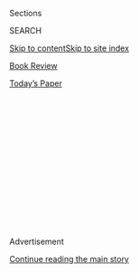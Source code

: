<div id="app">

<div>

<div>

<div>

<div class="NYTAppHideMasthead css-1q2w90k e1suatyy0">

<div class="section css-ui9rw0 e1suatyy2">

<div class="css-eph4ug er09x8g0">

<div class="css-6n7j50">

</div>

<span class="css-1dv1kvn">Sections</span>

<div class="css-10488qs">

<span class="css-1dv1kvn">SEARCH</span>

</div>

[Skip to content](#site-content)[Skip to site index](#site-index)

</div>

<div id="masthead-section-label" class="css-1wr3we4 eaxe0e00">

[Book
Review](https://www.nytimes3xbfgragh.onion/section/books/review)

</div>

<div class="css-10698na e1huz5gh0">

</div>

</div>

<div id="masthead-bar-one" class="section hasLinks css-15hmgas e1csuq9d3">

<div class="css-uqyvli e1csuq9d0">

</div>

<div class="css-1uqjmks e1csuq9d1">

</div>

<div class="css-9e9ivx">

[](https://myaccount.nytimes3xbfgragh.onion/auth/login?response_type=cookie&client_id=vi)

</div>

<div class="css-1bvtpon e1csuq9d2">

[Today’s
Paper](https://www.nytimes3xbfgragh.onion/section/todayspaper)

</div>

</div>

</div>

</div>

<div data-aria-hidden="false">

<div id="site-content" data-role="main">

<div>

<div class="css-1aor85t" style="opacity:0.000000001;z-index:-1;visibility:hidden">

<div class="css-1hqnpie">

<div class="css-epjblv">

<span class="css-17xtcya">[Book
Review](/section/books/review)</span><span class="css-x15j1o">|</span><span class="css-fwqvlz">The
Novel That Made Jules Feiffer Ignore His Family on
Vacation</span>

</div>

<div class="css-k008qs">

<div class="css-1iwv8en">

<span class="css-18z7m18"></span>

<div>

</div>

</div>

<span class="css-1n6z4y">https://nyti.ms/2XFjpdh</span>

<div class="css-1705lsu">

<div class="css-4xjgmj">

<div class="css-4skfbu" data-role="toolbar" data-aria-label="Social Media Share buttons, Save button, and Comments Panel with current comment count" data-testid="share-tools">

  - 
  - 
  - 
  - 
    
    <div class="css-6n7j50">
    
    </div>

  - 

</div>

</div>

</div>

</div>

</div>

</div>

<div id="NYT_TOP_BANNER_REGION" class="css-13pd83m">

</div>

<div id="top-wrapper" class="css-1sy8kpn">

<div id="top-slug" class="css-l9onyx">

Advertisement

</div>

[Continue reading the main
story](#after-top)

<div class="ad top-wrapper" style="text-align:center;height:100%;display:block;min-height:250px">

<div id="top" class="place-ad" data-position="top" data-size-key="top">

</div>

</div>

<div id="after-top">

</div>

</div>

<div id="sponsor-wrapper" class="css-1hyfx7x">

<div id="sponsor-slug" class="css-19vbshk">

Supported by

</div>

[Continue reading the main
story](#after-sponsor)

<div id="sponsor" class="ad sponsor-wrapper" style="text-align:center;height:100%;display:block">

</div>

<div id="after-sponsor">

</div>

</div>

[By the
Book](/column/by-the-book "By the Book")

<div class="css-1vkm6nb ehdk2mb0">

# The Novel That Made Jules Feiffer Ignore His Family on Vacation

</div>

<div class="css-79elbk" data-testid="photoviewer-wrapper">

<div class="css-z3e15g" data-testid="photoviewer-wrapper-hidden">

</div>

<div class="css-1a48zt4 ehw59r15" data-testid="photoviewer-children">

![<span class="css-cnj6d5 e1z0qqy90" itemprop="copyrightHolder"><span class="css-1ly73wi e1tej78p0">Credit...</span><span><span>Jillian
Tamaki</span></span></span>](https://static01.graylady3jvrrxbe.onion/images/2020/05/31/books/review/31ByTheBook/31ByTheBook-articleLarge.jpg?quality=75&auto=webp&disable=upscale)

</div>

</div>

<div class="css-xt80pu e12qa4dv0">

<div class="css-1w184yk e1m0lo4l0">

May 28,
2020

<div class="css-4xjgmj">

<div class="css-d8bdto" data-role="toolbar" data-aria-label="Social Media Share buttons, Save button, and Comments Panel with current comment count" data-testid="share-tools">

  - 
  - 
  - 
  - 
    
    <div class="css-6n7j50">
    
    </div>

  - 

</div>

</div>

</div>

</div>

<div class="section meteredContent css-1r7ky0e" name="articleBody" itemprop="articleBody">

<div class="css-1fanzo5 StoryBodyCompanionColumn">

<div class="css-53u6y8">

*The cartoonist, whose new picture book is “Smart George,” read Michael
Chabon’s “The Amazing Adventures of Kavalier & Clay” on a trip to the
Dominican Republic: “For five days, I barely moved from the beach
chair.”*

**What books are on your nightstand?**

It doesn’t matter. I can’t read them. I can’t read more than a half page
of anything, including my own books, except for children’s picture
books. I guess you can’t have interviewed that many 91-year-olds. I have
failing vision, plus a macula condition, which is not serious enough to
blind me, but effectively prevents me from reading more than a paragraph
or two without my vision blurring. So my reading days are effectively
over, but I have no trouble watching TV on my 70-inch screen, and I must
say I find the TV adaptation of Philip Roth’s “The Plot Against America”
a lot more credible, complex and involving than I did the book.

**What’s the last great book you read?**

I’m sure I’ve read at least a few great books since “War and Peace,”
which I read in the early ’60s, but no names come to mind. In any case,
Tolstoy’s epic opened up the world to me as nothing I’ve read or seen
before, or since. Peter Brook’s dramatization of “Marat/Sade” comes in
as a close second. Heartbreakingly, theater is now, also, closed off to
me because I can’t hear much of anything, and those hearing devices they
offer never helped.

**Describe your ideal reading experience (when, where, what, how).**

I had put off reading Michael Chabon’s “The Amazing Adventures of
Kavalier & Clay,” because I didn’t think a novel about the early years
of comic books could tell me anything I didn’t already know. But I took
the book along on a family vacation in the Dominican Republic, and that
pretty much concluded the family part of the vacation. For five days, I
barely moved from the beach chair by the front of our rental, totally
consumed by Chabon’s brilliant re-creation of the trashy, often sleazy
comic book world that was such an important part of my early boyhood
dreams, setting me off on the path that was to determine who and what I
was to become. Chabon, himself, was too young to have experienced any of
this stuff. But my God, how he got every bit of it right\!

</div>

</div>

<div class="css-1fanzo5 StoryBodyCompanionColumn">

<div class="css-53u6y8">

**What book should everybody read before the age of 21?**

“The Catcher in the Rye” and the whole nutsy-adorable Glass family saga.
For my ’50s generation, Salinger was an addiction, and dominated much of
our conversations, and even our ambitions. The lives we led, or
pretended to lead, seemed to exist under the distracted eye of the
disappeared genius. One had to get older to get past him. On the other
hand, if you read “Gatsby” before 21, it was a good book, but reading it
again 20 years later, you find a great Gatsby.

But remember, I was born in 1929, so little I read as a young man would
make sense to a young reader today. I devoured John Dos Passos’
“U.S.A.,” Theodore Dreiser’s “An American Tragedy” and, every bit as
appropriate today as in my youth, Mark Twain’s “The Adventures of
Huckleberry Finn.”

**What book should nobody read until the age of 40?**

Just about anything you read that shaped your life before you were 40.
It’s shocking to find out how much the books have changed as you’ve
changed.

**Which writers — novelists, playwrights, critics, journalists, poets —
working today do you admire most?**

As noted above, I no longer see or hear well enough to answer the
question, unless I drag in the cartoonists and graphic novelists, whom I
can mostly manage to decipher, except for the brilliant Chris Ware,
whose lettering is so tiny, I can’t read a word, but whose art is, as
ever, hypnotically inviting. Then, anything by Ed Sorel or Art
Spiegelman or Peter Kuper or Lynda Barry or Jeff Danziger and others, a
host of others, all many years younger, some of whom say they were
influenced by me, and now the situation is reversed, and they lead and I
follow.

</div>

</div>

<div class="css-1fanzo5 StoryBodyCompanionColumn">

<div class="css-53u6y8">

**Do you count any books as guilty pleasures?**

A hundred years ago, it was Agatha Christie and Rex Stout and Erle
Stanley Gardner.

**Has a book ever brought you closer to another person, or come between
you?**

Oh, God yes, I wish I could remember\!

**What moves you most in a work of literature?**

The skilled and gradual unveiling of hidden truths.

**“Smart George” is a sequel to “Bark, George,” which came out more than
20 years ago. What other books (not your own) are ripe for a sequel?**

Once one hits one’s stride as a writer, all that follows, I consider a
sequel.

**In an illustrated book, how central is the art to its success or
failure, and what’s the relationship between art and text in your
mind?**

As I moved into children’s books and, then, graphic novels, I learned
what should have been obvious from the beginning: Words and pictures
exist as one, leading into and feeding off each other. Each is the
reason for the other’s existence. This late-life epiphany gives me
resolve, as I face the challenge of an 18 x 24 watercolor page (the size
I see best on) refusing to go the way I planned — a dilemma that makes
me more giddily happy than at almost at any other time in my career.

**You’re organizing a literary dinner party. Which three writers, dead
or alive, do you invite?**

Chekhov, Robert Benchley and my old friend, Roger Rosenblatt.

**Which subjects do you wish more authors would write about?**

It’s been written about by Ta-Nehisi Coates and others, but I wouldn’t
mind seeing more studies on how racism has promoted white nationalism
into the American dream.

</div>

</div>

<div class="css-1fanzo5 StoryBodyCompanionColumn">

<div class="css-53u6y8">

**How do you organize your books?**

Like my brain: pure chaos.

**Who is your favorite fictional hero or heroine? Your favorite antihero
or villain?**

Pierre in “War and Peace” and oh, God\! Age\! age\! age\! What’s the
heroine’s name in “Pride and Prejudice”?

**What kind of reader were you as a child? Which childhood books and
authors stick with you most?**

Kipling’s “Just So Stories,” Will James’s “Smoky the Cowhorse,” Roy
Rockwood’s “Bomba, the Jungle Boy” series, Will James’s “Smoky the
Cowhorse,” Eric Knight’s “The Flying Yorkshireman,” Earl Derr Biggers’s
“Charlie Chan,” and last (and probably least), Booth Tarkington, the
road company Mark Twain. He made me feel so American that I couldn’t get
enough of him.

**How have your reading tastes changed over time?**

Somewhere along the line, I stopped reading for pleasure, and more to
find things out, which is a very different kind of pleasure.

**Have you ever gotten in trouble for reading a book?**

Only as a boy at P.S. 77 in the Bronx, and then, a few years later,
across the street, at James Monroe High School. Both times in English
classes because I made the mistake of taking the required reading
seriously, and asked my teachers questions of real interest to me,
thereby gaining the reputation of being “a wise guy.” Thankfully I
graduated into becoming an Elder-Statesman Wise Guy, and have, this
spring, been selected to be a doctor of humanities by Stony Brook
Southampton, where I taught for some years. The class was called “Humor
And Truth.” It was, like much of what I do, an improvisation.

</div>

</div>

</div>

<div>

</div>

<div>

</div>

<div>

</div>

<div>

<div id="bottom-wrapper" class="css-1ede5it">

<div id="bottom-slug" class="css-l9onyx">

Advertisement

</div>

[Continue reading the main
story](#after-bottom)

<div id="bottom" class="ad bottom-wrapper" style="text-align:center;height:100%;display:block;min-height:90px">

</div>

<div id="after-bottom">

</div>

</div>

</div>

</div>

</div>

## Site Index

<div>

</div>

## Site Information Navigation

  - [© <span>2020</span> <span>The New York Times
    Company</span>](https://help.nytimes3xbfgragh.onion/hc/en-us/articles/115014792127-Copyright-notice)

<!-- end list -->

  - [NYTCo](https://www.nytco.com/)
  - [Contact
    Us](https://help.nytimes3xbfgragh.onion/hc/en-us/articles/115015385887-Contact-Us)
  - [Work with us](https://www.nytco.com/careers/)
  - [Advertise](https://nytmediakit.com/)
  - [T Brand Studio](http://www.tbrandstudio.com/)
  - [Your Ad
    Choices](https://www.nytimes3xbfgragh.onion/privacy/cookie-policy#how-do-i-manage-trackers)
  - [Privacy](https://www.nytimes3xbfgragh.onion/privacy)
  - [Terms of
    Service](https://help.nytimes3xbfgragh.onion/hc/en-us/articles/115014893428-Terms-of-service)
  - [Terms of
    Sale](https://help.nytimes3xbfgragh.onion/hc/en-us/articles/115014893968-Terms-of-sale)
  - [Site
    Map](https://spiderbites.nytimes3xbfgragh.onion)
  - [Help](https://help.nytimes3xbfgragh.onion/hc/en-us)
  - [Subscriptions](https://www.nytimes3xbfgragh.onion/subscription?campaignId=37WXW)

</div>

</div>

</div>

</div>
